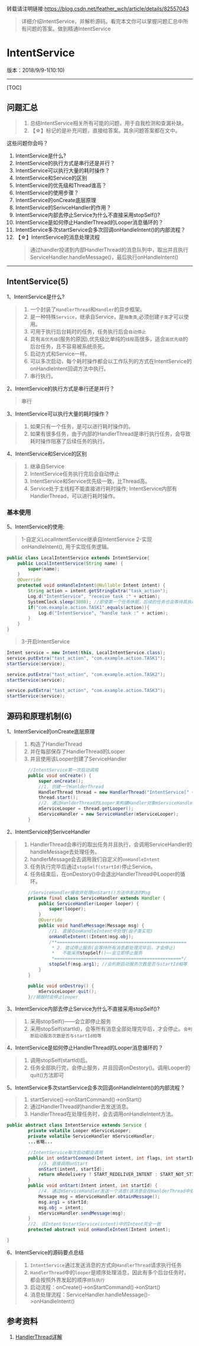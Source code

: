 
转载请注明链接:https://blog.csdn.net/feather_wch/article/details/82557043

> 详细介绍IntentService，并解析源码。看完本文你可以掌握问题汇总中所有问题的答案。做到精通IntentService

# IntentService

版本：2018/9/9-1(10:10)

---

[TOC]

## 问题汇总

>1. 总结IntentService相关所有可能的问题，用于自我检测和查漏补缺。
>2. 【☆】标记的是补充问题，直接给答案。其余问题答案都在文中。

这些问题你会吗？
1. IntentService是什么?
1. IntentService的执行方式是串行还是并行？
1. IntentService可以执行大量的耗时操作？
1. IntentService和Service的区别
1. IntentService的优先级和Thread谁高？
1. IntentService的使用步骤？
1. IntentService的onCreate底层原理
1. IntentService的SerivceHandler的作用？
1. IntentService内部去停止Service为什么不直接采用stopSelf()?
1. IntentService是如何停止HandlerThread的Looper消息循环的？
1. IntentService多次startService会多次回调onHandleIntent()的内部流程？
1. 【☆】IntentService的消息处理流程
      > 通过handler投递到内部HandlerThread的消息队列中，取出并且执行ServiceHandler.handleMessage()，最后执行onHandleIntent()

---

## IntentService(5)
1、IntentService是什么?
>1. 一个封装了`HandlerThread`和`Handler`的异步框架。
>1. 是一种特殊`Service`，继承自Service，是`抽象类`,必须创建`子类`才可以使用。
>1. 可用于执行后台耗时的任务，任务执行后会`自动停止`
>3. 具有`高优先级`(服务的原因),优先级比单纯的`线程`高很多，适合`高优先级`的后台任务，且不容易被系统杀死。
> 1. 启动方式和Service一样。
> 1. 可以多次启动，每个耗时操作都会以工作队列的方式在IntentService的onHandleIntent回调方法中执行。
> 1. 串行执行。

2、IntentService的执行方式是串行还是并行？
> 串行

3、IntentService可以执行大量的耗时操作？
> 1. 如果只有一个任务，是可以进行耗时操作的。
> 1. 如果有很多任务，由于内部的HandlerThread是串行执行任务，会导致耗时操作阻塞了后续任务的执行。

4、IntentService和Service的区别
> 1. 继承自Service
> 1. IntentService任务执行完后会自动停止
> 1. IntentService和Service优先级一致，比Thread高。
> 1. Service处于主线程不能直接进行耗时操作; IntentService内部有HandlerThread，可以进行耗时操作。

### 基本使用

5、IntentService的使用:
>1-自定义LocalIntentService继承自IntentService
>2-实现onHandleIntent(), 用于实现任务逻辑。
```java
public class LocalIntentService extends IntentService{
    public LocalIntentService(String name) {
        super(name);
    }
    @Override
    protected void onHandleIntent(@Nullable Intent intent) {
        String action = intent.getStringExtra("task_action");
        Log.d("IntentService", "receive task :" + action);
        SystemClock.sleep(3000); //即使第一个任务休眠，后续的任务也会等待其执行完毕
        if("com.example.action.TASK1".equals(action)){
            Log.d("IntentService", "handle task :" + action);
        }
    }
}
```
>3-开启IntentService
```java
Intent service = new Intent(this, LocalIntentService.class);
service.putExtra("tast_action", "com.example.action.TASK1");
startService(service);

service.putExtra("tast_action", "com.example.action.TASK2");
startService(service);

service.putExtra("tast_action", "com.example.action.TASK3");
startService(service);
```

## 源码和原理机制(6)

1、IntentService的onCreate底层原理
> 1. 构造了HandlerThread
> 1. 并在每部保存了HandlerThread的Looper
> 1. 并且使用该Looper创建了ServiceHandler
```java
        //IntentService第一次启动调用
        public void onCreate() {
            super.onCreate();
            //1. 创建一个HanlderThread
            HandlerThread thread = new HandlerThread("IntentService[" + mName + "]");
            thread.start();
            //2. 通过HanlderThread的Looper来构建Handler对象mServiceHandler
            mServiceLooper = thread.getLooper();
            mServiceHandler = new ServiceHandler(mServiceLooper);
        }
```

2、IntentService的SerivceHandler
> 1. HandlerThread会串行的取出任务并且执行，会调用ServiceHandler的handleMessage去处理任务。
> 1. handlerMessage会去调用我们自定义的`onHandleIntent`
> 1. 任务执行完毕后通过`stopSelf(startId)`停止Service。
> 1. 任务结束后，在onDestory()中会退出HandlerThread中Looper的循环。
```java
        //ServiceHandler接收并处理onStart()方法中发送的Msg
        private final class ServiceHandler extends Handler {
            public ServiceHandler(Looper looper) {
                super(looper);
            }
            @Override
            public void handleMessage(Message msg) {
                //1. 直接在onHandleIntent中处理(由子类实现)
                onHandleIntent((Intent)msg.obj);
                /**=================================================
                 * 2. 尝试停止服务(会等待所有消息都处理完毕后，才会停止)
                 *   不能采用stopSelf()——会立即停止服务
                 *================================================*/
                stopSelf(msg.arg1); //会判断启动服务次数是否与startId相等
            }
        }

        public void onDestroy() {
            mServiceLooper.quit();
        }//销毁时会停止looper
```

3、IntentService内部去停止Service为什么不直接采用stopSelf()?
> 1. 采用stopSelf()——会立即停止服务
> 1. 采用stopSelf(startId)，会等所有消息全部处理完毕后，才会停止。`会判断启动服务次数是否与startId相等`

4、IntentService是如何停止HandlerThread的Looper消息循环的？
> 1. 调用stopSelf(startId)后。
> 1. 任务全部执行完，会停止服务，并且回调onDestory()。调用Looper的quit()方法即可


5、IntentService多次startService会多次回调onHandleIntent()的内部流程？
> 1. startService()->onStartCommand()->onStart()
> 1. 通过HandlerThread的handler去发送消息。
> 1. HandlerThread在处理任务时，会去调用onHandleIntent方法。
```java
public abstract class IntentService extends Service {
        private volatile Looper mServiceLooper;
        private volatile ServiceHandler mServiceHandler;
        ...省略...

        //IntentService每次启动都会调用
        public int onStartCommand(Intent intent, int flags, int startId) {
            //3. 直接调用onStart
            onStart(intent, startId);
            return mRedelivery ? START_REDELIVER_INTENT : START_NOT_STICKY;
        }
        public void onStart(Intent intent, int startId) {
            //4. 通过mServiceHandler发送一个消息(该消息会在HanlderThread中处理)
            Message msg = mServiceHandler.obtainMessage();
            msg.arg1 = startId;
            msg.obj = intent;
            mServiceHandler.sendMessage(msg);
        }
        //2. 该Intent与startService(intent)中的Intent完全一致
        protected abstract void onHandleIntent(Intent intent);

}
```

6、IntentService的源码要点总结
>1. `IntentService`通过发送消息的方式向`HandlerThread`请求执行任务
>2. `HandlerThread`中的`looper`是顺序处理消息，因此有多个后台任务时，都会按照外界发起的顺序`排队执行`
>3. 启动流程：onCreate()->onStartCommand()->onStart()
>4. 消息处理流程：ServiceHandler.handleMessage()->onHandleIntent()

## 参考资料
1. [HandlerThread详解](https://blog.csdn.net/feather_wch/article/details/82556153)
